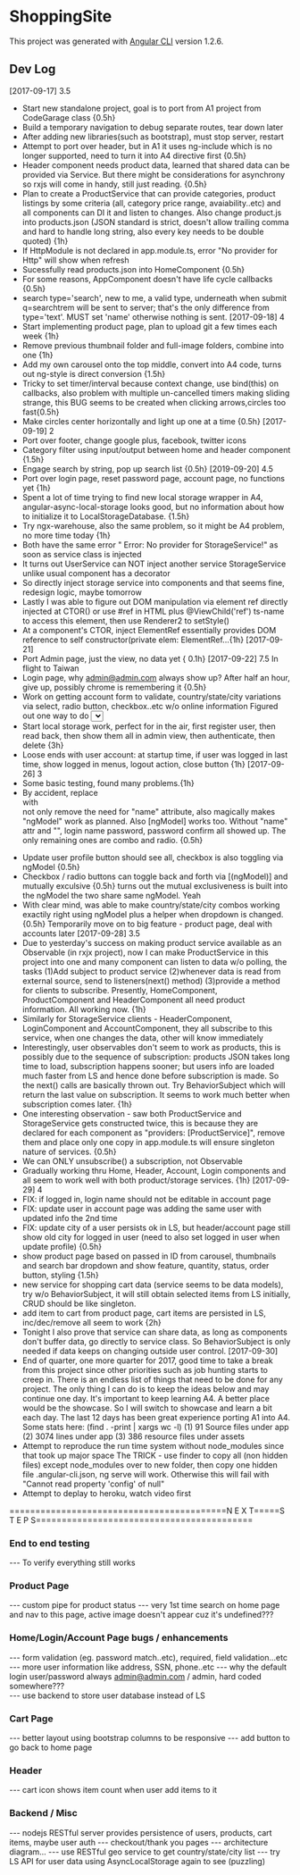 # ShoppingSite

This project was generated with [Angular CLI](https://github.com/angular/angular-cli) version 1.2.6.

## Dev Log
[2017-09-17] 3.5
 - Start new standalone project, goal is to port from A1 project from CodeGarage class {0.5h}
 - Build a temporary navigation to debug separate routes, tear down later
 - <NOTE>After adding new libraries(such as bootstrap), must stop server, restart
 - Attempt to port over header, but in A1 it uses ng-include which is no longer supported, need to turn it
   into A4 directive first {0.5h}
 - Header component needs product data, learned that shared data can be provided via Service.  But there might
   be considerations for asynchrony so rxjs will come in handy, still just reading. {0.5h}
 - Plan to create a ProductService that can provide categories, product listings by some criteria (all, category
   price range, avaiability..etc) and all components can DI it and listen to changes. Also change product.js into
   products.json (JSON standard is strict, doesn't allow trailing comma and hard to handle long string, also
   every key needs to be double quoted) {1h}
 - If HttpModule is not declared in app.module.ts, error "No provider for Http" will show when refresh
 - Sucessfully read products.json into HomeComponent {0.5h}
 - For some reasons, AppComponent doesn't have life cycle callbacks {0.5h}
 - search type='search', new to me, a valid type, underneath when submit q=searchtrem will be sent to server;
   that's the only difference from type='text'.  MUST set 'name' otherwise nothing is sent.
[2017-09-18] 4
 - Start implementing product page, plan to upload git a few times each week {1h}
 - Remove previous thumbnail folder and full-image folders, combine into one {1h}
 - Add my own carousel onto the top middle, convert into A4 code, turns out ng-style is direct conversion {1.5h}
 - Tricky to set timer/interval because context change, use bind(this) on callbacks, also problem with multiple
   un-cancelled timers making sliding strange, this BUG seems to be created when clicking arrows,circles too fast{0.5h}
 - Make circles center horizontally and light up one at a time {0.5h}
[2017-09-19] 2
 - Port over footer, change google plus, facebook, twitter icons
 - Category filter using input/output between home and header component {1.5h}
 - Engage search by string, pop up search list {0.5h}
[2019-09-20] 4.5
 - Port over login page, reset password page, account page, no functions yet {1h}
 - Spent a lot of time trying to find new local storage wrapper in A4, angular-async-local-storage looks good,
   but no information about how to initialize it to LocalStorageDatabase. {1.5h}
 - Try ngx-warehouse, also the same problem, so it might be A4 problem, no more time today {1h}
 - Both have the same error " Error: No provider for StorageService!" as soon as service class is injected
 - It turns out UserService can NOT inject another service StorageService unlike usual component has a decorator
 - So directly inject storage service into components and that seems fine, redesign logic, maybe tomorrow
 - Lastly I was able to figure out DOM manipulation via element ref directly injected at CTOR() or use #ref in
   HTML plus @ViewChild('ref') ts-name to access this element, then use Renderer2 to setStyle()
 - At a component's CTOR, inject ElementRef essentially provides DOM reference to self
      constructor(private elem: ElementRef...{1h}
[2017-09-21]
 - Port Admin page, just the view, no data yet { 0.1h}
[2017-09-22] 7.5
 In flight to Taiwan
 - Login page, why admin@admin.com always show up? After half an hour, give up, possibly chrome
   is remembering it {0.5h}
 - Work on getting account form to validate, country/state/city variations via select, radio button,
   checkbox..etc w/o online information
     Figured out one way to do <select> - use (change) {{}} [ngValue], ngModel doesn't work
    {3h}
 - Start local storage work, perfect for in the air, first register user, then read back, then
   show them all in admin view, then authenticate, then delete {3h}  
 - Loose ends with user account: at startup time, if user was logged in last time, 
   show logged in menus, logout action, close button {1h}
[2017-09-26] 3
 - Some basic testing, found many problems.{1h}
 - By accident, replace <form> with <div> not only remove the need for "name" attribute, also magically
   makes "ngModel" work as planned. Also [ngModel] works too.  Without "name" attr and "<form>", login name
   password, password confirm all showed up. The only remaining ones are combo and radio. {0.5h}
 - Update user profile button should see all, checkbox is also toggling via ngModel {0.5h}
 - Checkbox / radio buttons can toggle back and forth via [(ngModel)] and mutually exculsive {0.5h}
   turns out the mutual exclusiveness is built into the ngModel the two share same ngModel. Yeah
 - With clear mind, was able to make country/state/city combos working exactily right using ngModel
   plus a helper when dropdown is changed.{0.5h}
 Temporarily move on to big feature - product page, deal with accounts later
[2017-09-28] 3.5
 - Due to yesterday's success on making product service available as an Observable (in rxjx project),
   now I can make ProductService in this project into one and many component can listen to data w/o
   polling, the tasks (1)Add subject to product service (2)whenever data is read from external source,
   send to listeners(next() method) (3)provide a method for clients to subscribe.  Presently, HomeComponent,
   ProductComponent and HeaderComponent all need product information. All working now. {1h}
 - Similarly for StorageService clients - HeaderComponent, LoginComponent and AccountComponent, 
   they all subscribe to this service, when one changes the data, other will know immediately  
 - Interestingly, user observables don't seem to work as products, this is possibly due to the sequence
   of subscription: products JSON takes long time to load, subscription happens sooner; but users info
   are loaded much faster from LS and hence done before subscription is made. So the next() calls are 
   basically thrown out.  Try BehaviorSubject which will return the last value on subscription. It seems
   to work much better when subscription comes later. {1h}
 - One interesting observation - saw both ProductService and StorageService gets constructed twice, this is
   because they are declared for each component as "providers: [ProductService]", remove them and place only
   one copy in app.module.ts will ensure singleton nature of services. {0.5h} 
 - We can ONLY unsubscribe() a subscription, not Observable
 - Gradually working thru Home, Header, Account, Login components and all seem to work well with both product/storage
   services. {1h}
[2017-09-29] 4
 - FIX: if logged in, login name should not be editable in account page
 - FIX: update user in account page was adding the same user with updated info the 2nd time
 - FIX: update city of a user persists ok in LS, but header/account page still show old city for logged in user
   (need to also set logged in user when update profile) {0.5h}
 - show product page based on passed in ID from carousel, thumbnails and search bar dropdown 
   and show feature, quantity, status, order button, styling {1.5h}
 - new service for shopping cart data (service seems to be data models), try w/o BehaviorSubject, it will still
   obtain selected items from LS initially, CRUD should be like singleton.
 - add item to cart from product page, cart items are persisted in LS, inc/dec/remove all seem to work {2h}  
 - Tonight I also prove that service can share data, as long as components don't buffer data, go directly to 
   service class.  So BehaviorSubject is only needed if data keeps on changing outside user control.
[2017-09-30]
 - End of quarter, one more quarter for 2017, good time to take a break from this project since other priorities
   such as job hunting starts to creep in.  There is an endless list of things that need to be done for any project.
   The only thing I can do is to keep the ideas below and may continue one day.  It's important to keep learning A4.
   A better place would be the showcase.  So I will switch to showcase and learn a bit each day.
   The last 12 days has been great experience porting A1 into A4. Some stats here: (find . -print | xargs  wc -l)
   (1) 91 Source files under app
   (2) 3074 lines under app
   (3) 386 resource files under assets
 - Attempt to reproduce the run time system without node_modules since that took up major space
   The TRICK - use finder to copy all (non hidden files) except node_modules over to new folder, then copy one
               hidden file .angular-cli.json, ng serve will work.  Otherwise this will fail with 
               "Cannot read property 'config' of null" 
 - Attempt to deplay to heroku, watch video first



==========================================N E X T=====S T E P S==========================================
### End to end testing
 --- To verify everything still works
 
### Product Page
 --- custom pipe for product status
 --- very 1st time search on home page and nav to this page, active image doesn't appear cuz it's undefined???

### Home/Login/Account Page bugs / enhancements
 --- form validation (eg. password match..etc), required, field validation...etc
 --- more user information like address, SSN, phone..etc
 --- why the default login user/password always admin@admin.com / admin, hard coded somewhere???    
 --- use backend to store user database instead of LS
 
### Cart Page
 --- better layout using bootstrap columns to be responsive
 --- add button to go back to home page
  
### Header
 --- cart icon shows item count when user add items to it
 
### Backend / Misc
 --- nodejs RESTful server provides persistence of users, products, cart items, maybe user auth
 ---  checkout/thank you pages
 ---  architecture diagram...
 ---  use RESTful geo service to get country/state/city list
 ---  try LS API for user data using AsyncLocalStorage again to see (puzzling)
